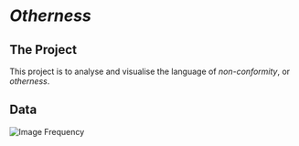 # _Otherness_

## The Project
This project is to analyse and visualise the language of _non-conformity_, or _otherness_.

## Data
![Image Frequency](../img/Bubble.png)